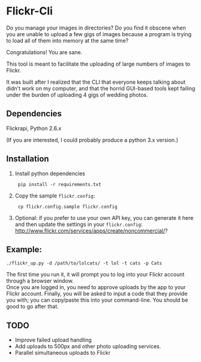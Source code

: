 Flickr-Cli
==========

Do you manage your images in directories? Do you find it obscene when you are unable to upload a few gigs of images because a program is trying to load all of them into memory at the same time?

Congratulations!  You are sane.

This tool is meant to facilitate the uploading of large numbers of images to Flickr.  

It was built after I realized that the CLI that everyone keeps talking about didn't work on my computer, and that the horrid GUI-based tools kept failing under the burden of uploading 4 gigs of wedding photos.

Dependencies
------------
Flickrapi, Python 2.6.x

(If you are interested, I could probably produce a python 3.x version.)

Installation
------------
1. Install python dependencies

        pip install -r requirements.txt

2. Copy the sample `flickr.config`:

        cp flickr.config.sample flickr.config

3. Optional: if you prefer to use your own API key, you can generate
it here and then update the settings in your `flickr.config`:
http://www.flickr.com/services/apps/create/noncommercial/?


Example:
--------

    ./flickr_up.py -d /path/to/lolcats/ -t lol -t cats -p Cats

The first time you run it, it will prompt you to log into your Flickr account through a browser window.  
Once you are logged in, you need to approve uploads by the app to your Flickr account.  Finally, you will be asked
to input a code that they provide you with; you can copy/paste this into your command-line.  You should be good to go
after that.


TODO
----
- Improve failed upload handling
- Add uploads to 500px and other photo uploading services.
- Parallel simultaneous uploads to Flickr